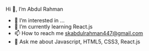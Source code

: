  Hi 👋, I’m Abdul Rahman
- 👀 I’m interested in ...
- 🌱 I’m currently learning React.js
- 📫 How to reach me skabdulrahman447@gmail.com
- 💬 Ask me about Javascript, HTML5, CSS3, React.js

<!---
ShaikhAbdulRahman/ShaikhAbdulRahman is a ✨ special ✨ repository because its `README.md` (this file) appears on your GitHub profile.
You can click the Preview link to take a look at your changes.
--->
